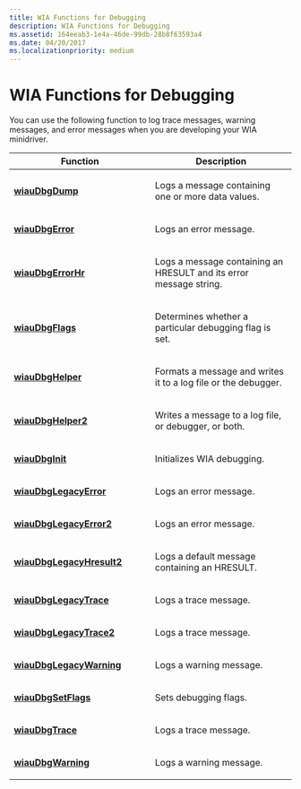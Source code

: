 ```yaml
---
title: WIA Functions for Debugging
description: WIA Functions for Debugging
ms.assetid: 164eeab3-1e4a-46de-99db-28b8f63593a4
ms.date: 04/20/2017
ms.localizationpriority: medium
---
```


# WIA Functions for Debugging





You can use the following function to log trace messages, warning messages, and error messages when you are developing your WIA minidriver.

<table>
<colgroup>
<col width="50%" />
<col width="50%" />
</colgroup>
<thead>
<tr class="header">
<th>Function</th>
<th>Description</th>
</tr>
</thead>
<tbody>
<tr class="odd">
<td><p><a href="https://docs.microsoft.com/windows-hardware/drivers/ddi/wiautil/nf-wiautil-wiaudbgdump" data-raw-source="[&lt;strong&gt;wiauDbgDump&lt;/strong&gt;](https://docs.microsoft.com/windows-hardware/drivers/ddi/wiautil/nf-wiautil-wiaudbgdump)"><strong>wiauDbgDump</strong></a></p></td>
<td><p>Logs a message containing one or more data values.</p></td>
</tr>
<tr class="even">
<td><p><a href="https://docs.microsoft.com/windows-hardware/drivers/ddi/wiautil/nf-wiautil-wiaudbgerror" data-raw-source="[&lt;strong&gt;wiauDbgError&lt;/strong&gt;](https://docs.microsoft.com/windows-hardware/drivers/ddi/wiautil/nf-wiautil-wiaudbgerror)"><strong>wiauDbgError</strong></a></p></td>
<td><p>Logs an error message.</p></td>
</tr>
<tr class="odd">
<td><p><a href="https://docs.microsoft.com/windows-hardware/drivers/ddi/wiautil/nf-wiautil-wiaudbgerrorhr" data-raw-source="[&lt;strong&gt;wiauDbgErrorHr&lt;/strong&gt;](https://docs.microsoft.com/windows-hardware/drivers/ddi/wiautil/nf-wiautil-wiaudbgerrorhr)"><strong>wiauDbgErrorHr</strong></a></p></td>
<td><p>Logs a message containing an HRESULT and its error message string.</p></td>
</tr>
<tr class="even">
<td><p><a href="https://docs.microsoft.com/windows-hardware/drivers/ddi/wiautil/nf-wiautil-wiaudbgflags" data-raw-source="[&lt;strong&gt;wiauDbgFlags&lt;/strong&gt;](https://docs.microsoft.com/windows-hardware/drivers/ddi/wiautil/nf-wiautil-wiaudbgflags)"><strong>wiauDbgFlags</strong></a></p></td>
<td><p>Determines whether a particular debugging flag is set.</p></td>
</tr>
<tr class="odd">
<td><p><a href="https://docs.microsoft.com/windows-hardware/drivers/ddi/wiautil/nf-wiautil-wiaudbghelper" data-raw-source="[&lt;strong&gt;wiauDbgHelper&lt;/strong&gt;](https://docs.microsoft.com/windows-hardware/drivers/ddi/wiautil/nf-wiautil-wiaudbghelper)"><strong>wiauDbgHelper</strong></a></p></td>
<td><p>Formats a message and writes it to a log file or the debugger.</p></td>
</tr>
<tr class="even">
<td><p><a href="https://docs.microsoft.com/windows-hardware/drivers/ddi/wiautil/nf-wiautil-wiaudbghelper2" data-raw-source="[&lt;strong&gt;wiauDbgHelper2&lt;/strong&gt;](https://docs.microsoft.com/windows-hardware/drivers/ddi/wiautil/nf-wiautil-wiaudbghelper2)"><strong>wiauDbgHelper2</strong></a></p></td>
<td><p>Writes a message to a log file, or debugger, or both.</p></td>
</tr>
<tr class="odd">
<td><p><a href="https://docs.microsoft.com/windows-hardware/drivers/ddi/wiautil/nf-wiautil-wiaudbginit" data-raw-source="[&lt;strong&gt;wiauDbgInit&lt;/strong&gt;](https://docs.microsoft.com/windows-hardware/drivers/ddi/wiautil/nf-wiautil-wiaudbginit)"><strong>wiauDbgInit</strong></a></p></td>
<td><p>Initializes WIA debugging.</p></td>
</tr>
<tr class="even">
<td><p><a href="https://docs.microsoft.com/windows-hardware/drivers/ddi/wiautil/nf-wiautil-wiaudbglegacyerror" data-raw-source="[&lt;strong&gt;wiauDbgLegacyError&lt;/strong&gt;](https://docs.microsoft.com/windows-hardware/drivers/ddi/wiautil/nf-wiautil-wiaudbglegacyerror)"><strong>wiauDbgLegacyError</strong></a></p></td>
<td><p>Logs an error message.</p></td>
</tr>
<tr class="odd">
<td><p><a href="https://docs.microsoft.com/windows-hardware/drivers/ddi/wiautil/nf-wiautil-wiaudbglegacyerror2" data-raw-source="[&lt;strong&gt;wiauDbgLegacyError2&lt;/strong&gt;](https://docs.microsoft.com/windows-hardware/drivers/ddi/wiautil/nf-wiautil-wiaudbglegacyerror2)"><strong>wiauDbgLegacyError2</strong></a></p></td>
<td><p>Logs an error message.</p></td>
</tr>
<tr class="even">
<td><p><a href="https://docs.microsoft.com/windows-hardware/drivers/ddi/wiautil/nf-wiautil-wiaudbglegacyhresult2" data-raw-source="[&lt;strong&gt;wiauDbgLegacyHresult2&lt;/strong&gt;](https://docs.microsoft.com/windows-hardware/drivers/ddi/wiautil/nf-wiautil-wiaudbglegacyhresult2)"><strong>wiauDbgLegacyHresult2</strong></a></p></td>
<td><p>Logs a default message containing an HRESULT.</p></td>
</tr>
<tr class="odd">
<td><p><a href="https://docs.microsoft.com/windows-hardware/drivers/ddi/wiautil/nf-wiautil-wiaudbglegacytrace" data-raw-source="[&lt;strong&gt;wiauDbgLegacyTrace&lt;/strong&gt;](https://docs.microsoft.com/windows-hardware/drivers/ddi/wiautil/nf-wiautil-wiaudbglegacytrace)"><strong>wiauDbgLegacyTrace</strong></a></p></td>
<td><p>Logs a trace message.</p></td>
</tr>
<tr class="even">
<td><p><a href="https://docs.microsoft.com/windows-hardware/drivers/ddi/wiautil/nf-wiautil-wiaudbglegacytrace2" data-raw-source="[&lt;strong&gt;wiauDbgLegacyTrace2&lt;/strong&gt;](https://docs.microsoft.com/windows-hardware/drivers/ddi/wiautil/nf-wiautil-wiaudbglegacytrace2)"><strong>wiauDbgLegacyTrace2</strong></a></p></td>
<td><p>Logs a trace message.</p></td>
</tr>
<tr class="odd">
<td><p><a href="https://docs.microsoft.com/windows-hardware/drivers/ddi/wiautil/nf-wiautil-wiaudbglegacywarning" data-raw-source="[&lt;strong&gt;wiauDbgLegacyWarning&lt;/strong&gt;](https://docs.microsoft.com/windows-hardware/drivers/ddi/wiautil/nf-wiautil-wiaudbglegacywarning)"><strong>wiauDbgLegacyWarning</strong></a></p></td>
<td><p>Logs a warning message.</p></td>
</tr>
<tr class="even">
<td><p><a href="https://docs.microsoft.com/windows-hardware/drivers/ddi/wiautil/nf-wiautil-wiaudbgsetflags" data-raw-source="[&lt;strong&gt;wiauDbgSetFlags&lt;/strong&gt;](https://docs.microsoft.com/windows-hardware/drivers/ddi/wiautil/nf-wiautil-wiaudbgsetflags)"><strong>wiauDbgSetFlags</strong></a></p></td>
<td><p>Sets debugging flags.</p></td>
</tr>
<tr class="odd">
<td><p><a href="https://docs.microsoft.com/windows-hardware/drivers/ddi/wiautil/nf-wiautil-wiaudbgtrace" data-raw-source="[&lt;strong&gt;wiauDbgTrace&lt;/strong&gt;](https://docs.microsoft.com/windows-hardware/drivers/ddi/wiautil/nf-wiautil-wiaudbgtrace)"><strong>wiauDbgTrace</strong></a></p></td>
<td><p>Logs a trace message.</p></td>
</tr>
<tr class="even">
<td><p><a href="https://docs.microsoft.com/windows-hardware/drivers/ddi/wiautil/nf-wiautil-wiaudbgwarning" data-raw-source="[&lt;strong&gt;wiauDbgWarning&lt;/strong&gt;](https://docs.microsoft.com/windows-hardware/drivers/ddi/wiautil/nf-wiautil-wiaudbgwarning)"><strong>wiauDbgWarning</strong></a></p></td>
<td><p>Logs a warning message.</p></td>
</tr>
</tbody>
</table>

 

 

 





